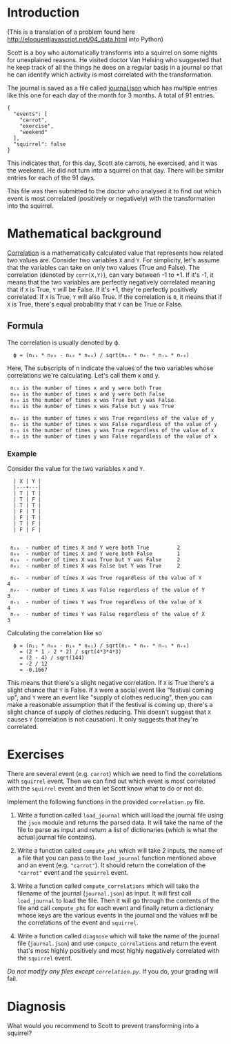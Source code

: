 # Introduction

(This is a translation of a problem found here
http://eloquentjavascript.net/04_data.html into Python)

Scott is a boy who automatically transforms into a squirrel on some
nights for unexplained reasons. He visited doctor Van Helsing who
suggested that he keep track of all the things he does on a regular
basis in a journal so that he can identify which activity is most
correlated with the transformation.

The journal is saved as a file called [journal.json](journal.json)
which has multiple entries like this one for each day of the month for
3 months. A total of 91 entries.

    {
      "events": [
        "carrot",
        "exercise",
        "weekend"
      ],
      "squirrel": false
    }

This indicates that, for this day, Scott ate carrots, he exercised,
and it was the weekend. He did not turn into a squirrel on that
day. There will be similar entries for each of the 91 days.

This file was then submitted to the doctor who analysed it to find out
which event is most correlated (positively or negatively) with the
transformation into the squirrel.

# Mathematical background

[Correlation](https://en.wikipedia.org/wiki/Correlation_and_dependence)
is a mathematically calculated value that represents how related two
values are. Consider two variables `X` and `Y`. For simplicity, let's
assume that the variables can take on only two values (True and
False). The correlation (denoted by `corr(X,Y)`), can vary between -1
to +1. If it's -1, it means that the two variables are perfectly
negatively correlated meaning that if `X` is True, `Y` will be
False. If it's +1, they're perfectly positively correlated. If `X`
is True, `Y` will also True. If the correlation is `0`, it means that
if `X` is True, there's equal probability that `Y` can be True or
False. 


## Formula

The correlation is usually denoted by ϕ. 


      ϕ = (n₁₁ * n₀₀ - n₁₀ * n₀₁) / sqrt(n₁₊ * n₀₊ * n₊₁ * n₊₀)


Here, The subscripts of n indicate the values of the two variables whose
correlations we're calculating. Let's call them x and y.


     n₁₁ is the number of times x and y were both True
     n₀₀ is the number of times x and y were both False
     n₁₀ is the number of times x was True but y was False
     n₀₁ is the number of times x was False but y was True
     
     n₁₊ is the number of times x was True regardless of the value of y
     n₀₊ is the number of times x was False regardless of the value of y
     n₊₁ is the number of times y was True regardless of the value of x
     n₊₀ is the number of times y was False regardless of the value of x


### Example

Consider the value for the two variables `X` and `Y`. 

      | X | Y |
      |---+---|
      | T | T |
      | T | F |
      | T | T |
      | F | T |
      | F | T |
      | T | F |
      | F | F |


     n₁₁  - number of times X and Y were both True         2
     n₀₀  - number of times X and Y were both False        1
     n₁₀  - number of times X was True but Y was False     2
     n₀₁  - number of times X was False but Y was True     2
     
     n₁₊  - number of times X was True regardless of the value of Y       4
     n₀₊  - number of times X was False regardless of the value of Y      3
     n₊₁  - number of times Y was True regardless of the value of X       4
     n₊₀  - number of times Y was False regardless of the value of X      3


Calculating the correlation like so

      ϕ = (n₁₁ * n₀₀ - n₁₀ * n₀₁) / sqrt(n₁₊ * n₀₊ * n₊₁ * n₊₀)
        = (2 * 1 - 2 * 2) / sqrt(4*3*4*3)
        = (2 - 4) / sqrt(144)
        = -2 / 12
        = -0.1667
  
This means that there's a slight negative correlation. If `X` is
True there's a slight chance that `Y` is False. If `X` were a social
event like "festival coming up", and `Y` were an event like "supply of
clothes reducing", then you can make a reasonable assumption that if
the festival is coming up, there's a slight chance of supply of
clothes reducing. This doesn't suggest that `X` causes `Y`
(correlation is not causation). It only suggests that they're
correlated. 


# Exercises

There are several event (e.g. `carrot`) which we need to find the
correlations with `squirrel` event. Then we can find out which event
is most correlated with the `squirrel` event and then let Scott know
what to do or not do. 

Implement the following functions in the provided `correlation.py` file.


1. Write a function called `load_journal` which will load the journal
   file using the `json` module and returns the parsed data. It will
   take the name of the file to parse as input and return a list of
   dictionaries (which is what the actual journal file contains).

1. Write a function called `compute_phi` which will take 2 inputs, the
   name of a file that you can pass to the `load_journal` function
   mentioned above and an event (e.g. `"carrot"`). It should return
   the correlation of the `"carrot"` event and the `squirrel` event.
   
1. Write a function called `compute_correlations` which will take the
   filename of the journal (`journal.json`) as input. It will first
   call `load_journal` to load the file. Then it will go through the
   contents of the file and call `compute_phi` for each event and
   finally return a dictionary whose keys are the various events in
   the journal and the values will be the correlations of the event
   and `squirrel`. 

1. Write a function called `diagnose` which will take the name of the
   journal file (`journal.json`) and use `compute_correlations` and
   return the event that's most highly positively and most highly
   negatively correlated with the `squirrel` event.

*Do not modify any files except `correlation.py`*. If you do, your
grading will fail.

# Diagnosis

What would you recommend to Scott to prevent transforming into a squirrel?
    
